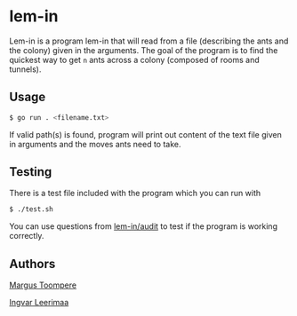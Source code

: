 # lem-in
Lem-in is a program lem-in that will read from a file (describing the ants and the colony) given in the arguments. The goal of the program is to find the quickest way to get `n` ants across a colony (composed of rooms and tunnels).
## Usage
```sh
$ go run . <filename.txt>
```
If valid path(s) is found, program will print out content of the text file given in arguments and the moves ants need to take.
## Testing
There is a test file included with the program which you can run with
```sh
$ ./test.sh
```
You can use questions from [lem-in/audit](https://github.com/01-edu/public/tree/master/subjects/lem-in/audit) to test if the program is working correctly.
## Authors
[Margus Toompere](https://01.kood.tech/git/MargusT)

[Ingvar Leerimaa](https://01.kood.tech/git/IngvarLeerimaa)